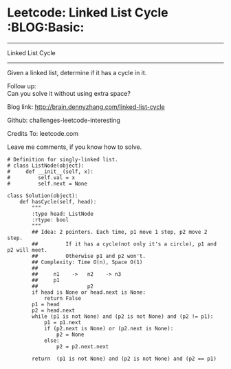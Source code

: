 # Leetcode: Linked List Cycle     :BLOG:Basic:


---

Linked List Cycle  

---

Given a linked list, determine if it has a cycle in it.  

Follow up:  
Can you solve it without using extra space?  

Blog link: <http://brain.dennyzhang.com/linked-list-cycle>  

Github: challenges-leetcode-interesting  

Credits To: leetcode.com  

Leave me comments, if you know how to solve.  

    # Definition for singly-linked list.
    # class ListNode(object):
    #     def __init__(self, x):
    #         self.val = x
    #         self.next = None
    
    class Solution(object):
        def hasCycle(self, head):
            """
            :type head: ListNode
            :rtype: bool
            """
            ## Idea: 2 pointers. Each time, p1 move 1 step, p2 move 2 step. 
            ##         If it has a cycle(not only it's a circle), p1 and p2 will meet. 
            ##         Otherwise p1 and p2 won't.
            ## Complexity: Time O(n), Space O(1)
            ##
            ##     n1    ->   n2    -> n3
            ##     p1
            ##                p2
            if head is None or head.next is None:
                return False
            p1 = head
            p2 = head.next
            while (p1 is not None) and (p2 is not None) and (p2 != p1):
                p1 = p1.next
                if (p2.next is None) or (p2.next is None):
                    p2 = None
                else:
                    p2 = p2.next.next
    
            return  (p1 is not None) and (p2 is not None) and (p2 == p1)